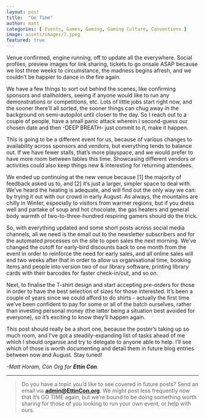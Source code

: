 ```yaml
---
layout: post
title:  "Go Time"
author: matt
categories: [ Events, Games, Gaming, Gaming Culture, Conventions ]
image: assets/images/7.jpeg
featured: true
---
```


<section name="ff5a" class="section section--body section--first">
	<div class="section-content">
		<div class="section-inner sectionLayout--insetColumn">
			<p name="5c74" id="5c74" class="graf graf--p graf-after--figure">Venue confirmed, engine running, off to update all the everywhere. Social profiles, preview images for link sharing, tickets to go onsale ASAP because we lost three weeks to circumstance, the madness begins afresh, and we couldn’t be happier to dance in the fire again.</p>
			<p name="e9ad" id="e9ad" class="graf graf--p graf-after--p">We have a few things to sort out behind the scenes, like confirming sponsors and stallholders, seeing if anyone would like to run any demonstrations or competitions, etc. Lots of little jobs start right now, and the sooner there’ll all sorted, the sooner things can chug away in the background on semi-autopilot until closer to the day. So I reach out to a couple of people, have a small panic attack wherein I second-guess our chosen date and then -DEEP BREATH- just commit to it, make it happen.</p>
			<p name="9847" id="9847" class="graf graf--p graf-after--p">This is going to be a different event for us, because of various changes to availability across sponsors and vendors, but everything tends to balance out. If we have fewer stalls, that’s more playspace, and we would prefer to have more room between tables this time. Showcasing different vendors or activities could also keep things new &amp; interesting for returning attendees.</p>
			<p name="6b73" id="6b73" class="graf graf--p graf-after--p">We ended up continuing at the new venue because [1] the majority of feedback asked us to, and [2] it’s just a larger, simpler space to deal with. We’ve heard the heating is adequate, and will find out the only way we can: by trying it out with our crowd in early August. As always, the mountains are chilly in Winter, especially to visitors from warmer regions, but if you dress well and partake of soup and hot chocolate, the gas heaters and general body warmth of two-to-three-hundred respiring gamers should do the trick.</p>
			<p name="4cd5" id="4cd5" class="graf graf--p graf-after--p">So, with everything updated and some short posts across social media channels, all we need is the email out to the newsletter subscribers and for the automated processes on the site to open sales the next morning. We’ve changed the cutoff for early-bird discounts back to one month from the event in order to reinforce the need for early sales, and all online sales will end two weeks after that in order to allow us organisational time, booking items and people into version two of our library software, printing library cards with their barcodes for faster check-in/out, and so on.</p>
			<p name="1417" id="1417" class="graf graf--p graf-after--p">Next, to finalise the T-shirt design and start accepting pre-orders for those in order to have the best selection of sizes for those interested. It’s been a couple of years since we could afford to do shirts - actually the first time we’ve been confident to pay for some or all of the batch ourselves, rather than investing personal money (the latter being a situation best avoided for everyone), so it’s exciting to know they’ll happen again.</p>
			<p name="b964" id="b964" class="graf graf--p graf-after--p">This post should really be a short one, because the poster’s taking up so much room, and I’ve got a steadily-expanding list of tasks ahead of me which I should organise and try to delegate to anyone able to help. I’ll see which of those is worth documenting and detail them in future blog entries between now and August. Stay tuned!</p>
			<p name="2bf1" id="2bf1" class="graf graf--p graf-after--p graf--trailing"><em class="markup--em markup--p-em">-Matt Horam, Con Org for </em><strong class="markup--strong markup--p-strong"><em class="markup--em markup--p-em">Ettin Con</em></strong><em class="markup--em markup--p-em">.</em></p>
		</div>
	</div>
</section>

<section name="a4e4" class="section section--body section--last">
	<div class="section-divider">
		<hr class="section-divider">
	</div>
	<div class="section-content">
		<div class="section-inner sectionLayout--insetColumn">
			<blockquote name="b256" id="b256" class="graf graf--blockquote graf--leading graf--trailing">Do you have a topic you’d like to see covered in future posts? Send an email via <a href="mailto://admin@EttinCon.org" data-href="mailto://admin@EttinCon.org" class="markup--anchor markup--blockquote-anchor" rel="nofollow noopener noopener" target="_blank"><strong class="markup--strong markup--blockquote-strong">admin@EttinCon.org</strong></a>.<em class="markup--em markup--blockquote-em"> </em>We might post less frequently now that it’s GO TIME again, but we’re bound to be doing something worth sharing for those of you looking to run your own event, or help with ours.</blockquote>
		</div>
	</div>
</section>